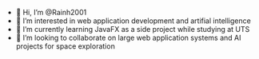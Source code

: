 - 👋 Hi, I’m @Rainh2001
- 👀 I’m interested in web application development and artifial intelligence
- 🌱 I’m currently learning JavaFX as a side project while studying at UTS
- 💞️ I’m looking to collaborate on large web application systems and AI projects for space exploration

<!---
Rainh2001/Rainh2001 is a ✨ special ✨ repository because its `README.md` (this file) appears on your GitHub profile.
You can click the Preview link to take a look at your changes.
--->
